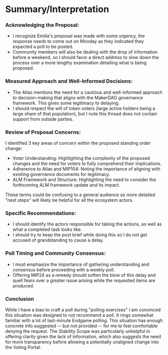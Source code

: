 # Summary/Interpretation 

### Acknowledging the Proposal:

- I recognize Emilia's proposal was made with some urgency, the response needs to come out on Monday as they indicated they expected a poll to be posted.
- Community members will also be dealing with the drop of information before a weekend, so I should favor a direct address to slow down the process over a more lengthy examination detailing what is being proposed.

### Measured Approach and Well-Informed Decisions:

- The Atlas mentions the need for a cautious and well-informed approach to decision-making that aligns with the MakerDAO governance framework. This gives some legitimacy to delaying.
- I should respect the will of token voters (large active holders being a large share of that population), but I note this thread does not contain support from outside parties. 
 
### Review of Proposal Concerns:

I identified 3 key areas of concern within the proposed standing order change:
- Voter Understanding: Highlighting the complexity of the proposed changes and the need for voters to fully comprehend their implications.
- Adherence to Atlas and MIP104: Noting the importance of aligning with existing governance documents for legitimacy.
- ALM Framework and Structure: Highlighting the need to consider the forthcoming ALM framework update and its impact.

These terms could be confusing to a general audience so more detailed "next steps" will likely be helpful for all the ecosystem actors.

### Specific Recommendations:

- I should identify the actors responsible for taking the actions, as well as what a completed task looks like.
- I should try to keep the post brief while doing this so I do not get accused of grandstanding to cause a delay.
 
### Poll Timing and Community Consensus:

- I must emphasize the importance of gathering understanding and consensus before proceeding with a weekly poll.
- Offering MIP24 as a remedy should soften the blow of this delay and quell fears over a greater issue arising while the requested items are produced.
 
### Conclusion

While I have a bias to craft a poll during "polling exercises" I am convinced this situation was designed to not recommend a poll. It rings somewhat familiar with a lot of last-minute Endgame polling. This situation has enough concrete info suggested -- but not provided -- for me to feel comfortable denying the request. The Stability Scope was particularly unhelpful in offering clarity given the lack of information, which also suggests the need for more transparency before allowing a potentially unaligned change into the Voting Portal.
